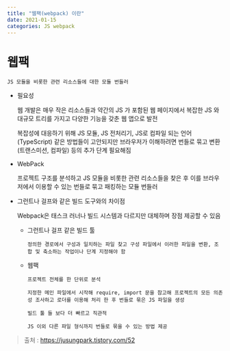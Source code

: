 ```yaml
---
title: "웹팩(webpack) 이란"
date: 2021-01-15
categories: JS webpack
---
```


# 웹팩

    JS 모듈을 비롯한 관련 리소스들에 대한 모듈 번들러

- 필요성

  웹 개발은 매우 작은 리소스들과 약간의 JS 가 포함된 웹 페이지에서 복잡한 JS 와 대규모 트리를 가지고 다양한 기능을 갖춘 웹 앱으로 발전

  복잡성에 대응하기 위해 JS 모듈, JS 전처리기, JS로 컴파일 되는 언어(TypeScript) 같은 방법들이 고안되지만 브라우저가 이해하려면 번들로 묶고 변환(트랜스미션, 컴파일) 등의 추가 단계 필요해짐

- WebPack

  프로젝트 구조를 분석하고 JS 모듈을 비롯한 관련 리소스들을 찾은 후 이를 브라우저에서 이용할 수 있는 번들로 묶고 패킹하는 모듈 번들러

- 그런트나 걸프와 같은 빌드 도구와의 차이점

  Webpack은 태스크 러너나 빌드 시스템과 다르지만 대체하며 장점 제공할 수 있음

  - 그런트나 걸프 같은 빌드 툴

        정의한 경로에서 구성과 일치하는 파일 찾고 구성 파일에서 이러한 파일을 변환, 조합 및 축소하는 작업이나 단계 지정해야 함

  - 웹팩

        프로젝트 전체를 한 단위로 분석

        지정한 메인 파일에서 시작해 require, import 문을 참고해 프로젝트의 모든 의존성 조사하고 로더를 이용해 처리 한 후 번들로 묶은 JS 파일을 생성

        빌드 툴 들 보다 더 빠르고 직관적

        JS 이외 다른 파일 형식까지 번들로 묶을 수 있는 방법 제공

> 출처 : https://jusungpark.tistory.com/52
